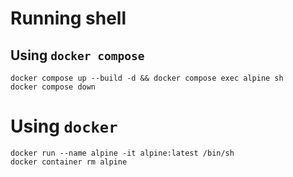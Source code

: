 # Running shell

## Using `docker compose`

```
docker compose up --build -d && docker compose exec alpine sh
docker compose down
``` 

# Using `docker`

```
docker run --name alpine -it alpine:latest /bin/sh
docker container rm alpine
```

